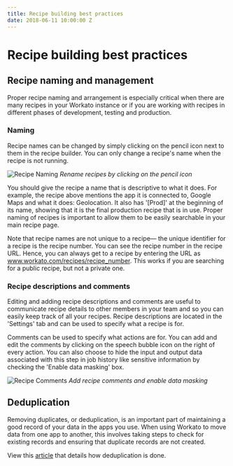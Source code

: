```yaml
---
title: Recipe building best practices
date: 2018-06-11 10:00:00 Z
---
```


# Recipe building best practices

## Recipe naming and management
Proper recipe naming and arrangement is especially critical when there are many recipes in your Workato instance or if you are working with recipes in different phases of development, testing and production.

### Naming

Recipe names can be changed by simply clicking on the pencil icon next to them in the recipe builder. You can only change a recipe's name when the recipe is not running.

![Recipe Naming](~@img/building-best-practices/recipe-renaming.png)
*Rename recipes by clicking on the pencil icon*

You should give the recipe a name that is descriptive to what it does. For example, the recipe above mentions the app it is connected to, Google Maps and what it does: Geolocation. It also has '[Prod]' at the beginning of its name, showing that it is the final production recipe that is in use. Proper naming of recipes is important to allow them to be easily searchable in your main recipe page.

Note that recipe names are not unique to a recipe— the unique identifier for a recipe is the recipe number. You can see the recipe number in the recipe URL. Hence, you can always get to a recipe by entering the URL as www.workato.com/recipes/recipe_number. This works if you are searching for a public recipe, but not a private one.

### Recipe descriptions and comments

Editing and adding recipe descriptions and comments are useful to communicate recipe details to other members in your team and so you can easily keep track of all your recipes. Recipe descriptions are located in the 'Settings' tab and can be used to specify what a recipe is for.

Comments can be used to specify what actions are for. You can add and edit the comments by clicking on the speech bubble icon on the right of every action. You can also choose to hide the input and output data associated with this step in job history like sensitive information by checking the 'Enable data masking' box.

![Recipe Comments](~@img/building-best-practices/recipe-comments.png)
*Add recipe comments and enable data masking*

## Deduplication

Removing duplicates, or deduplication, is an important part of maintaining a good record of your data in the apps you use. When using Workato to move data from one app to another, this involves taking steps to check for existing records and ensuring that duplicate records are not created.

View this [article](/recipes/deduplication.md) that details how deduplication is done.
